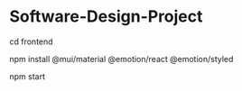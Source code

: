 # Software-Design-Project

cd frontend 

npm install @mui/material @emotion/react @emotion/styled

npm start
